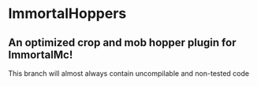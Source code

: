 # ImmortalHoppers
An optimized crop and mob hopper plugin for ImmortalMc!
---

This branch will almost always contain uncompilable and non-tested code

